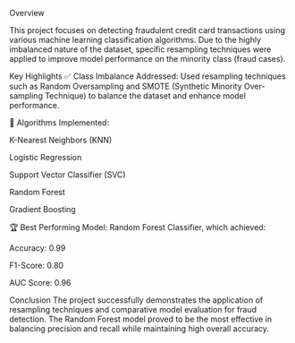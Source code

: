 Overview

This project focuses on detecting fraudulent credit card transactions using various machine learning classification algorithms. Due to the highly imbalanced nature of the dataset, specific resampling techniques were applied to improve model performance on the minority class (fraud cases).

Key Highlights
✅ Class Imbalance Addressed:
Used resampling techniques such as Random Oversampling and SMOTE (Synthetic Minority Over-sampling Technique) to balance the dataset and enhance model performance.

🤖 Algorithms Implemented:

K-Nearest Neighbors (KNN)

Logistic Regression

Support Vector Classifier (SVC)

Random Forest

Gradient Boosting

🏆 Best Performing Model:
Random Forest Classifier, which achieved:

Accuracy: 0.99

F1-Score: 0.80

AUC Score: 0.96

Conclusion
The project successfully demonstrates the application of resampling techniques and comparative model evaluation for fraud detection. The Random Forest model proved to be the most effective in balancing precision and recall while maintaining high overall accuracy.



